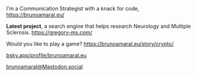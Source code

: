 I'm a Communication Strategist with a knack for code, https://brunoamaral.eu/

**Latest project**, a search engine that helps research Neurology and Multiple Sclerosis. https://gregory-ms.com/

Would you like to play a game? https://brunoamaral.eu/story/crypto/

<a rel="me" href="https://bsky.app/profile/brunoamaral.eu">bsky.app/profile/brunoamaral.eu</a>

<a rel="me" href="https://mastodon.social/@brunoamaral">brunoamaral@Mastodon.social</a>
